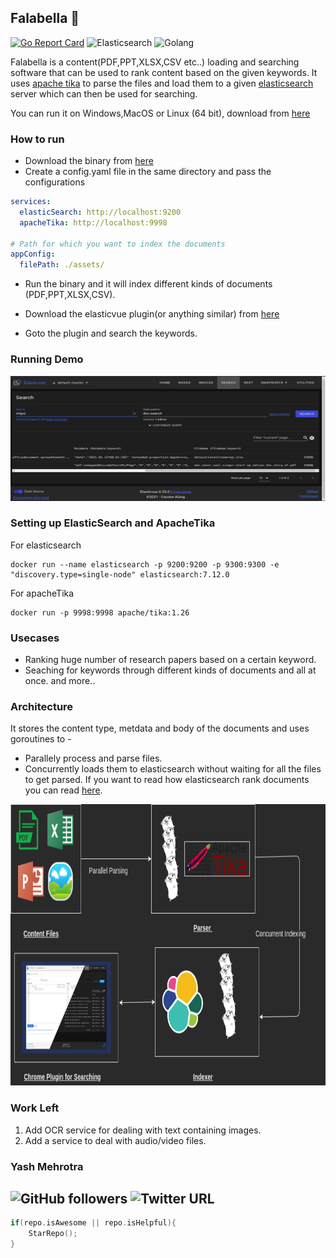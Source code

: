 ## Falabella :horse:

[![Go Report Card](https://goreportcard.com/badge/github.com/YashMeh/Falabella)](https://goreportcard.com/report/github.com/YashMeh/Falabella)
![Elasticsearch](https://img.shields.io/badge/elasticsearch-v7-brightgreen)
![Golang](https://img.shields.io/badge/golang-v1.16-blue)

Falabella is a content(PDF,PPT,XLSX,CSV etc..) loading and searching software that can be used to rank content based on the given keywords. It uses [apache tika](https://tika.apache.org/) to parse the files and load them to a given [elasticsearch](https://www.elastic.co/) server which can then be used for searching.

You can run it on Windows,MacOS or Linux (64 bit), download from [here](https://github.com/YashMeh/Falabella/releases/tag/0.0.1)

### How to run

- Download the binary from [here](https://github.com/YashMeh/Falabella/releases/tag/0.0.1)
- Create a config.yaml file in the same directory and pass the configurations

```yaml
services:
  elasticSearch: http://localhost:9200
  apacheTika: http://localhost:9998

# Path for which you want to index the documents
appConfig:
  filePath: ./assets/
```

- Run the binary and it will index different kinds of documents (PDF,PPT,XLSX,CSV).

- Download the elasticvue plugin(or anything similar) from [here](https://chrome.google.com/webstore/detail/elasticvue/hkedbapjpblbodpgbajblpnlpenaebaa?hl=en)
- Goto the plugin and search the keywords.

### Running Demo

<p align="center"><img src="./assets/elasticvue.png" alt="Flabella example" height="200" width="700" /></p>

### Setting up ElasticSearch and ApacheTika

For elasticsearch

```docker
docker run --name elasticsearch -p 9200:9200 -p 9300:9300 -e "discovery.type=single-node" elasticsearch:7.12.0
```

For apacheTika

```docker
docker run -p 9998:9998 apache/tika:1.26
```

### Usecases

- Ranking huge number of research papers based on a certain keyword.
- Seaching for keywords through different kinds of documents and all at once.
  and more..

### Architecture

It stores the content type, metdata and body of the documents and uses goroutines to -

- Parallely process and parse files.
- Concurrently loads them to elasticsearch without waiting for all the files to get parsed.
If you want to read how elasticsearch rank documents you can read [here](https://www.compose.com/articles/how-scoring-works-in-elasticsearch/#:~:text=Before%20Elasticsearch%20starts%20scoring%20documents,are%20rank%20ordered%20for%20relevancy.).
<p align="center"><img src="./assets/Architecture.png" alt="Flabella Arch" height="450" width="700" /></p>

### Work Left

1. Add OCR service for dealing with text containing images.
2. Add a service to deal with audio/video files.

### Yash Mehrotra

## ![GitHub followers](https://img.shields.io/github/followers/YashMeh?label=Follow&style=social) ![Twitter URL](https://img.shields.io/twitter/follow/YashMeh29715504?label=Follow&style=social)

```C++
if(repo.isAwesome || repo.isHelpful){
    StarRepo();
}
```
